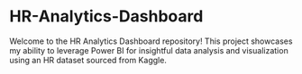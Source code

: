 # HR-Analytics-Dashboard
Welcome to the HR Analytics Dashboard repository! This project showcases my ability to leverage Power BI for insightful data analysis and visualization using an HR dataset sourced from Kaggle.


